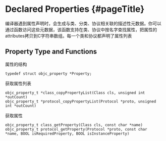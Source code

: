 # Declared Properties {#pageTitle}

编译器遇到属性声明时，会生成与类、分类、协议相关联的描述性元数据。你可以通过函数访问这些元数据，该函数支持在类、协议中按名字查找属性，把属性的attributes拷贝到C字符串数组。每一个类和协议都声明了属性列表

## Property Type and Functions

属性的结构

```
typedef struct objc_property *Property;
```

获取属性列表

```
objc_property_t *class_copyPropertyList(Class cls, unsigned int *outCount)
objc_property_t *protocol_copyPropertyList(Protocol *proto, unsigned int *outCount)
```

获取属性

```
objc_property_t class_getProperty(Class cls, const char *name)
objc_property_t protocol_getProperty(Protocol *proto, const char *name, BOOL isRequiredProperty, BOOL isInstanceProperty)
```



